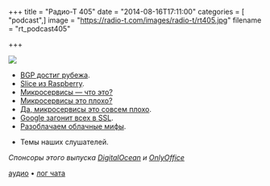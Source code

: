 +++
title = "Радио-Т 405"
date = "2014-08-16T17:11:00"
categories = [ "podcast",]
image = "https://radio-t.com/images/radio-t/rt405.jpg"
filename = "rt_podcast405"

+++

![](https://radio-t.com/images/radio-t/rt405.jpg)

* [BGP достиг рубежа](http://www.opennet.ru/opennews/art.shtml?num=40384).
* [Slice из Raspberry](http://prsm.tc/52lkwT).
* [Микросервисы — что это?](http://www.activestate.com/blog/2014/08/microservices-and-paas-part-i)
* [Микросервисы это плохо?](http://martinfowler.com/articles/distributed-objects-microservices.html)
* [Да, микросервисы это совсем плохо](http://prsm.tc/CZgSg8).
* [Google загонит всех в SSL](http://prsm.tc/lzltDj).
* [Разоблачаем облачные мифы](http://cloudcomputing.sys-con.com/node/3150161).
- Темы наших слушателей.

_Спонсоры этого выпуска [DigitalOcean](https://www.digitalocean.com) и [OnlyOffice](http://www.onlyoffice.com)_

[аудио](https://cdn.radio-t.com/rt_podcast405.mp3) • [лог чата](http://chat.radio-t.com/logs/radio-t-405.html)
<audio src="https://cdn.radio-t.com/rt_podcast405.mp3" preload="none"></audio>
